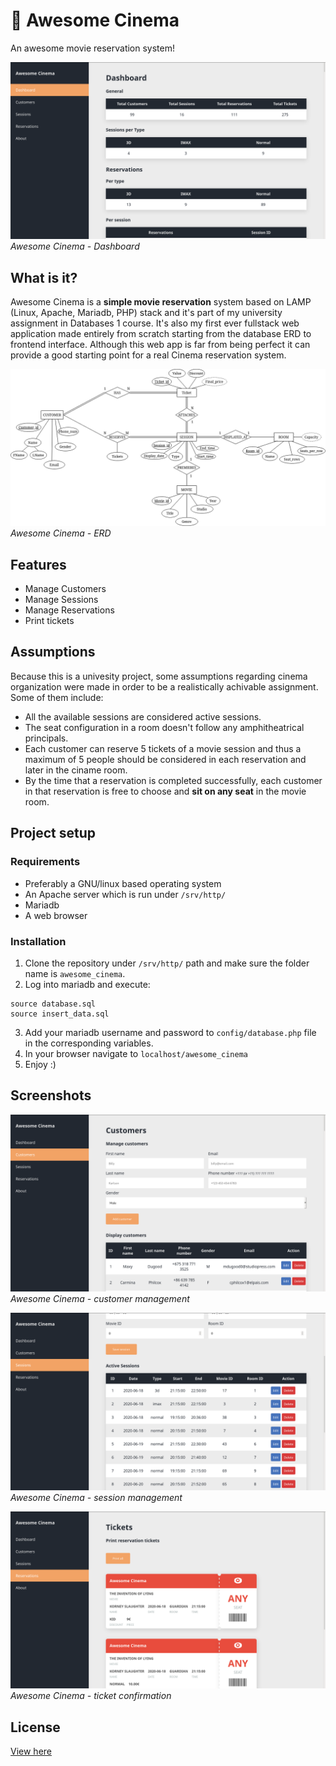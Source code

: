 # 🎥 Awesome Cinema
An awesome movie reservation system!

![dashboard](images/dashboard.png)
_Awesome Cinema - Dashboard_

## What is it?
Awesome Cinema is a **simple movie reservation** system based on LAMP (Linux, Apache, Mariadb, PHP) stack and it's part of my university assignment in Databases 1 course. It's also my first ever fullstack web application made entirely from scratch starting from the database ERD to frontend interface. Although this web app is far from being perfect it can provide a good starting point for a real Cinema reservation system.

![cinema_erd](images/cinema_erd.png)
_Awesome Cinema - ERD_

## Features
- Manage Customers
- Manage Sessions
- Manage Reservations
- Print tickets


## Assumptions
Because this is a univesity project, some assumptions regarding cinema organization were made in order to be a realistically achivable assignment. Some of them include:
- All the available sessions are considered active sessions.
- The seat configuration in a room doesn't follow any amphitheatrical principals.
- Each customer can reserve 5 tickets of a movie session and thus a maximum of 5 people should be considered in each reservation and later in the ciname room.
- By the time that a reservation is completed successfully, each customer in that reservation is free to choose and **sit on any seat** in the movie room.

## Project setup
### Requirements
- Preferably a GNU/linux based operating system
- An Apache server which is run under `/srv/http/`
- Mariadb
- A web browser

### Installation
1. Clone the repository under `/srv/http/` path and make sure the folder name is `awesome_cinema`.
2. Log into mariadb and execute:
```
source database.sql
source insert_data.sql
```
3. Add your mariadb username and password to `config/database.php` file in the corresponding variables.
4. In your browser navigate to `localhost/awesome_cinema`
5. Enjoy :)

## Screenshots
![customers](images/customers.png)
_Awesome Cinema - customer management_

![sessions](images/sessions.png)
_Awesome Cinema - session management_


![tickets](images/tickets.png)
_Awesome Cinema - ticket confirmation_

## License
[View here](https://github.com/jimDragon/awesome-cinema/blob/master/LICENSE)
